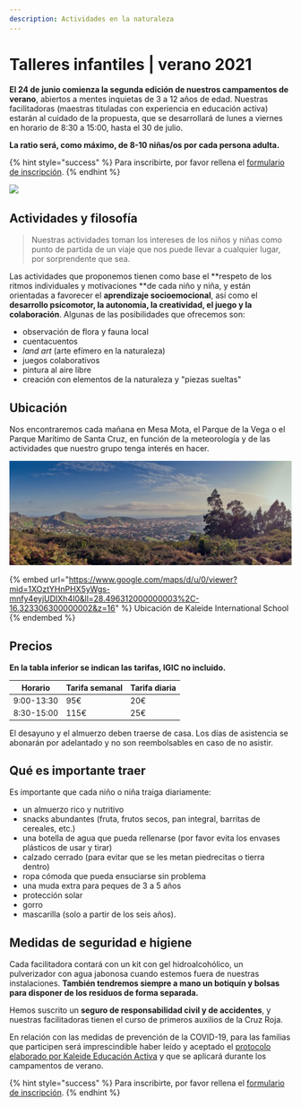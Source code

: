 ```yaml
---
description: Actividades en la naturaleza
---
```


# Talleres infantiles | verano 2021

**El 24 de junio comienza la segunda edición de nuestros campamentos de verano**, abiertos a mentes inquietas de 3 a 12 años de edad. Nuestras facilitadoras (maestras tituladas con experiencia en educación activa) estarán al cuidado de la propuesta, que se desarrollará de lunes a viernes en horario de 8:30 a 15:00, hasta el 30 de julio.&#x20;

**La ratio será, como máximo, de 8-10 niñas/os por cada persona adulta.**

{% hint style="success" %}
Para inscribirte, por favor rellena el [formulario de inscripción](https://docs.google.com/forms/d/e/1FAIpQLSc40F1ZH87-5l9027sS50HJMuBxqjVzsovuffph\_dRGtfrN7A/viewform?usp=sf\_link).
{% endhint %}

![](.gitbook/assets/Pintura.jpg)

## Actividades y filosofía

> Nuestras actividades toman los intereses de los niños y niñas como punto de partida de un viaje que nos puede llevar a cualquier lugar, por sorprendente que sea.

Las actividades que proponemos tienen como base el **respeto de los ritmos individuales y motivaciones **de cada niño y niña, y están orientadas a favorecer el **aprendizaje socioemocional**, así como el **desarrollo psicomotor, la autonomía, la creatividad, el juego y la colaboración**. Algunas de las posibilidades que ofrecemos son:

* observación de flora y fauna local
* cuentacuentos
* _land art_ (arte efímero en la naturaleza)
* juegos colaborativos
* pintura al aire libre
* creación con elementos de la naturaleza y "piezas sueltas"

## Ubicación

Nos encontraremos cada mañana en Mesa Mota, el Parque de la Vega o el Parque Marítimo de Santa Cruz, en función de la meteorología y de las actividades que nuestro grupo tenga interés en hacer.

![](<.gitbook/assets/mesa mota.jpg>)

{% embed url="https://www.google.com/maps/d/u/0/viewer?mid=1XOztYHnPHX5yWgs-mnfy4eyjUDIXh4I0&ll=28.496312000000003%2C-16.323306300000002&z=16" %}
Ubicación de Kaleide International School
{% endembed %}

## Precios

**En la tabla inferior se indican las tarifas, IGIC no incluido.**

| Horario    | Tarifa semanal | Tarifa diaria |
| ---------- | -------------- | ------------- |
| 9:00-13:30 | 95€            | 20€           |
| 8:30-15:00 | 115€           | 25€           |

El desayuno y el almuerzo deben traerse de casa. Los días de asistencia se abonarán por adelantado y no son reembolsables en caso de no asistir.

## Qué es importante traer

Es importante que cada niño o niña traiga diariamente:

* un almuerzo rico y nutritivo&#x20;
* snacks abundantes (fruta, frutos secos, pan integral, barritas de cereales, etc.)
* una botella de agua que pueda rellenarse (por favor evita los envases plásticos de usar y tirar)
* calzado cerrado (para evitar que se les metan piedrecitas o tierra dentro)
* ropa cómoda que pueda ensuciarse sin problema
* una muda extra para peques de 3 a 5 años
* protección solar
* gorro
* mascarilla (solo a partir de los seis años).

## Medidas de seguridad e higiene

Cada facilitadora contará con un kit con gel hidroalcohólico, un pulverizador con agua jabonosa cuando estemos fuera de nuestras instalaciones. **También tendremos siempre a mano un botiquín y bolsas para disponer de los residuos de forma separada.**

Hemos suscrito un **seguro de responsabilidad civil y de accidentes**, y nuestras facilitadoras tienen el curso de primeros auxilios de la Cruz Roja.&#x20;

En relación con las medidas de prevención de la COVID-19, para las familias que participen será imprescindible haber leído y aceptado el [protocolo elaborado por Kaleide Educación Activa](protocolo-para-la-prevencion-de-la-covid-19.md) y que se aplicará durante los campamentos de verano.

{% hint style="success" %}
Para inscribirte, por favor rellena el [formulario de inscripción](https://docs.google.com/forms/d/e/1FAIpQLSc40F1ZH87-5l9027sS50HJMuBxqjVzsovuffph\_dRGtfrN7A/viewform?usp=sf\_link).
{% endhint %}

